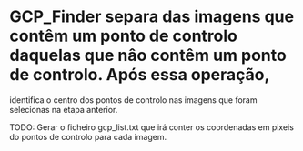 # GCP_Finder separa das imagens que contêm um ponto de controlo daquelas que nâo contêm um ponto de controlo. Após essa operação, 
identifica o centro dos pontos de controlo nas imagens que foram selecionas na etapa anterior.

TODO: Gerar o ficheiro gcp_list.txt que irá conter os coordenadas em pixeis do pontos de controlo para cada imagem.
